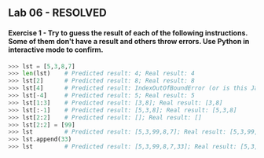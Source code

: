 ## Lab 06 - RESOLVED



#### Exercise 1 - Try to guess the result of each of the following instructions. Some of them don't have a result and others throw errors. Use Python in interactive mode to confirm.

```python
>>> lst = [5,3,8,7]
>>> len(lst)	# Predicted result: 4; Real result: 4
>>> lst[2]		# Predicted result: 8; Real result: 8
>>> lst[4]		# Predicted result: IndexOutOfBoundError (or is this Java?); Real result: IndexError (more like Python ;) )
>>> lst[-4]		# Predicted result: 5; Real result: 5
>>> lst[1:3]	# Predicted result: [3,8]; Real result: [3,8]
>>> lst[:-1]	# Predicted result: [5,3,8]; Real result: [5,3,8]
>>> lst[2:2]	# Predicted result: []; Real result: []
>>> lst[2:2] = [99]
>>> lst 		# Predicted result: [5,3,99,8,7]; Real result: [5,3,99,8,7]
>>> lst.append(33)
>>> lst 		# Predicted result: [5,3,99,8,7,33]; Real result: [5,3,99,8,7,33]
```

#### 